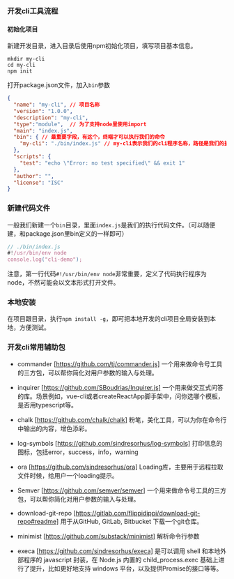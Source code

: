 ### 开发cli工具流程

#### 初始化项目
新建开发目录，进入目录后使用npm初始化项目，填写项目基本信息。
```shell
mkdir my-cli
cd my-cli
npm init
```
打开package.json文件，加入`bin`参数

```json
{
  "name": "my-cli", // 项目名称
  "version": "1.0.0",
  "description": "my-cli",
  "type":"module",  // 为了支持node里使用import
  "main": "index.js",
  "bin": { // 最重要字段，有这个，终端才可以执行我们的命令
    "my-cli": "./bin/index.js" // my-cli表示我们的cli程序名称，路径是我们的执行代码文件
  },
  "scripts": {
    "test": "echo \"Error: no test specified\" && exit 1"
  },
  "author": "",
  "license": "ISC"
}

```

### 新建代码文件
一般我们新建一个`bin`目录，里面`index.js`是我们的执行代码文件。（可以随便建，和package.json里bin定义的一样即可）
```js
// ./bin/index.js
#!/usr/bin/env node
console.log("cli-demo");
```
注意，第一行代码`#!/usr/bin/env node`非常重要，定义了代码执行程序为node，不然可能会以文本形式打开文件。

### 本地安装
在项目跟目录，执行`npm install -g`，即可把本地开发的cli项目全局安装到本地，方便测试。

### 开发cli常用辅助包

- commander
[https://github.com/tj/commander.js] 
一个用来做命令号工具的三方包，可以帮你简化对用户参数的输入与处理。

- inquirer
[https://github.com/SBoudrias/Inquirer.js] 
一个用来做交互式问答的库。场景例如，vue-cli或者createReactApp脚手架中，问你选哪个模板，是否用typescript等。

- chalk
[https://github.com/chalk/chalk] 
粉笔，美化工具，可以为你在命令行中输出的内容，增色添彩。

- log-symbols
[https://github.com/sindresorhus/log-symbols] 
打印信息的图标，包括error，success，info，warning

- ora
[https://github.com/sindresorhus/ora] 
Loading库，主要用于远程拉取文件时候，给用户一个loading提示。

- Semver
[https://github.com/semver/semver] 
一个用来做命令号工具的三方包，可以帮你简化对用户参数的输入与处理。

- download-git-repo
[https://gitlab.com/flippidippi/download-git-repo#readme] 
用于从GitHub, GitLab, Bitbucket 下载一个git仓库。

- minimist
[https://github.com/substack/minimist] 
解析命令行参数

- execa
[https://github.com/sindresorhus/execa]
是可以调用 shell 和本地外部程序的 javascript 封装，在 Node.js 内置的 child_process.exec 基础上进行了提升，比如更好地支持 windows 平台，以及提供Promise的接口等等。


